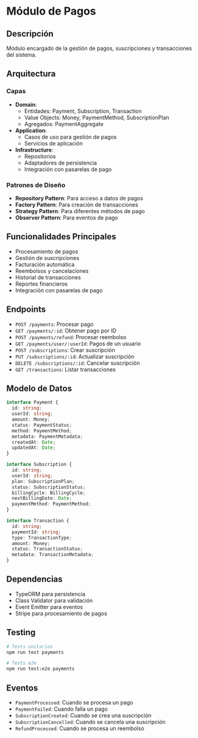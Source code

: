 # Módulo de Pagos

## Descripción
Módulo encargado de la gestión de pagos, suscripciones y transacciones del sistema.

## Arquitectura

### Capas
- **Domain**: 
  - Entidades: Payment, Subscription, Transaction
  - Value Objects: Money, PaymentMethod, SubscriptionPlan
  - Agregados: PaymentAggregate
- **Application**: 
  - Casos de uso para gestión de pagos
  - Servicios de aplicación
- **Infrastructure**: 
  - Repositorios
  - Adaptadores de persistencia
  - Integración con pasarelas de pago

### Patrones de Diseño
- **Repository Pattern**: Para acceso a datos de pagos
- **Factory Pattern**: Para creación de transacciones
- **Strategy Pattern**: Para diferentes métodos de pago
- **Observer Pattern**: Para eventos de pago

## Funcionalidades Principales
- Procesamiento de pagos
- Gestión de suscripciones
- Facturación automática
- Reembolsos y cancelaciones
- Historial de transacciones
- Reportes financieros
- Integración con pasarelas de pago

## Endpoints
- `POST /payments`: Procesar pago
- `GET /payments/:id`: Obtener pago por ID
- `POST /payments/refund`: Procesar reembolso
- `GET /payments/user/:userId`: Pagos de un usuario
- `POST /subscriptions`: Crear suscripción
- `PUT /subscriptions/:id`: Actualizar suscripción
- `DELETE /subscriptions/:id`: Cancelar suscripción
- `GET /transactions`: Listar transacciones

## Modelo de Datos
```typescript
interface Payment {
  id: string;
  userId: string;
  amount: Money;
  status: PaymentStatus;
  method: PaymentMethod;
  metadata: PaymentMetadata;
  createdAt: Date;
  updatedAt: Date;
}

interface Subscription {
  id: string;
  userId: string;
  plan: SubscriptionPlan;
  status: SubscriptionStatus;
  billingCycle: BillingCycle;
  nextBillingDate: Date;
  paymentMethod: PaymentMethod;
}

interface Transaction {
  id: string;
  paymentId: string;
  type: TransactionType;
  amount: Money;
  status: TransactionStatus;
  metadata: TransactionMetadata;
}
```

## Dependencias
- TypeORM para persistencia
- Class Validator para validación
- Event Emitter para eventos
- Stripe para procesamiento de pagos

## Testing
```bash
# Tests unitarios
npm run test payments

# Tests e2e
npm run test:e2e payments
```

## Eventos
- `PaymentProcessed`: Cuando se procesa un pago
- `PaymentFailed`: Cuando falla un pago
- `SubscriptionCreated`: Cuando se crea una suscripción
- `SubscriptionCancelled`: Cuando se cancela una suscripción
- `RefundProcessed`: Cuando se procesa un reembolso 